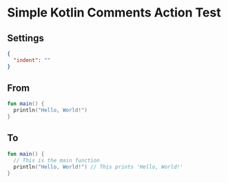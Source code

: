 # Simple Kotlin Comments Action Test

## Settings

```json
{
  "indent": ""
}
```

## From

```kotlin
fun main() {
  println("Hello, World!")
}
```

## To

```kotlin
fun main() {
  // This is the main function
  println("Hello, World!") // This prints 'Hello, World!'
}
```


